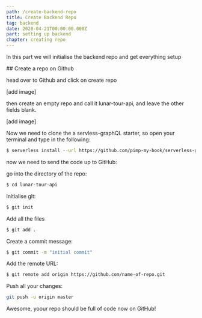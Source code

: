 ```yaml
---
path: /create-backend-repo
title: Create Backend Repo
tag: backend
date: 2020-04-21T00:00:00.000Z
part: setting up backend
chapter: creating repo
---
```


In this part we will initialise the backend repo and get everything setup

\## Create a repo on Github

head over to Github and click on create repo

\[add image]

then create an empty repo and call it lunar-tour-api, and leave the other fields blank.

\[add image]

Now we need to clone the a servless-graphQL starter, so open your terminal and type in the following:

```bash
$ serverless install --url https://github.com/pimp-my-book/serverless-graphql-nodejs-starter --name lunar-tour-api
```

now we need to send the code up to GitHub:

go into the directory of the repo:

```bash
$ cd lunar-tour-api
```

Initialise git:

```bash
$ git init
```

Add all the files

```bash
$ git add .
```

Create a commit message:

```bash
$ git commit -m "initial commit"
```

Add the remote URL:

```bash
$ git remote add origin https://github.com/name-of-repo.git
```

Push all your changes:

```bash
git push -u origin master

```

Awesome, yoour repo should be full of code now on GitHub!
